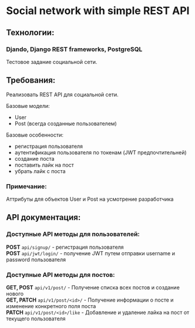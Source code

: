 # Social network with simple REST API
## Технологии:
### Djando, Django REST frameworks, PostgreSQL

Тестовое задание социальной сети.

## Требования:

<p>Реализовать REST API для социальной сети.</p>
<p>Базовые модели:</p>
<ul>
    <li>User</li>
    <li>Post (всегда созданные пользователем)</li>
</ul>
<p>Базовые особенности:</p>
<ul>
    <li>регистрация пользователя</li>
    <li>аутентификация пользователя по токенам (JWT предпочтительней)</li>
    <li>создание поста</li>
    <li>поставить лайк на пост</li>
    <li>убрать лайк с поста</li>
</ul>

### Примечание:

<p>Аттрибуты для объектов User и Post на усмотрение разработчика</p>

## API документация:

### Доступные API методы для пользователей:

**POST** `api/signup/` - регистрация пользователя <br>
**POST** `api/jwt/login/` - получение JWT путем отправки username и password пользователя

### Доступные API методы для постов:

**GET, POST** `api/v1/post/` - Получение списка всех постов и создание нового <br>
**GET, PATCH** `api/v1/post/<id>/` - Получение информации о посте и изменение конкретного поля поста <br>
**PATCH** `api/v1/post/<id>/like` - Добавление и удаление лайка на пост от текущего пользователя <br>
